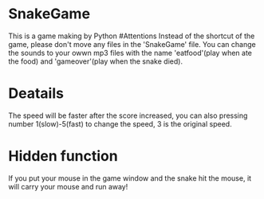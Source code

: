 # SnakeGame
This is a game making by Python
#Attentions
Instead of the shortcut of the game, please don't move any files in the 'SnakeGame' file.
You can change the sounds to your owwn mp3 files with the name 'eatfood'(play when ate the food) and 'gameover'(play when the snake died).
# Deatails
The speed will be faster after the score increased, you can also pressing number 1(slow)-5(fast) to change the speed, 3 is the original speed.
# Hidden function
If you put your mouse in the game window and the snake hit the mouse, it will carry your mouse and run away!
